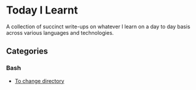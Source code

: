 # Today I Learnt
A collection of succinct write-ups on whatever I learn on a day to day basis across various languages and technologies.

## Categories
### Bash
- [To change directory](https://github.com/priyankabellary/til/blob/main/bash.md#to-change-directory)
